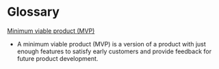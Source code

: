 # Glossary

[Minimum viable product (MVP)](https://en.wikipedia.org/wiki/Minimum_viable_product)
- A minimum viable product (MVP) is a version of a product with just enough features to satisfy early customers and provide feedback for future product development.